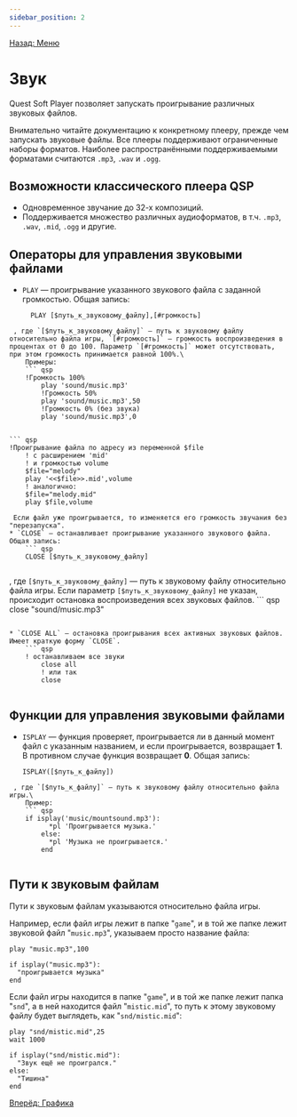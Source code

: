 ```yaml
---
sidebar_position: 2
---
```

[Назад: Меню](../menu.md)

# Звук

Quest Soft Player позволяет запускать проигрывание различных звуковых файлов.

Внимательно читайте документацию к конкретному плееру, прежде чем запускать звуковые файлы. Все плееры поддерживают ограниченные наборы форматов. Наиболее распространёнными поддерживаемыми форматами считаются `.mp3`, `.wav` и `.ogg`.

## Возможности классического плеера QSP

* Одновременное звучание до 32-х композиций.
* Поддерживается множество различных аудиоформатов, в т.ч. `.mp3`, `.wav`, `.mid`, `.ogg` и другие.

## Операторы для управления звуковыми файлами

* `PLAY` — проигрывание указанного звукового файла с заданной громкостью. Общая запись:
    ``` qsp
      PLAY [$путь_к_звуковому_файлу],[#громкость]
    
```
 , где `[$путь_к_звуковому_файлу]` — путь к звуковому файлу относительно файла игры, `[#громкость]` — громкость воспроизведения в процентах от 0 до 100. Параметр `[#громкость]` может отсутствовать, при этом громкость принимается равной 100%.\
    Примеры:
    ``` qsp
    !Громкость 100%
        play 'sound/music.mp3'
        !Громкость 50%
        play 'sound/music.mp3',50
        !Громкость 0% (без звука)
        play 'sound/music.mp3',0
    
```

    ``` qsp
    !Проигрывание файла по адресу из переменной $file
        ! с расширением 'mid'
        ! и громкостью volume
        $file="melody"
        play '<<$file>>.mid',volume
        ! аналогично:
        $file="melody.mid"
        play $file,volume
    
```
 Если файл уже проигрывается, то изменяется его громкость звучания без "перезапуска".
* `CLOSE` — останавливает проигрывание указанного звукового файла. Общая запись:
    ``` qsp
    CLOSE [$путь_к_звуковому_файлу]
    
```
 , где `[$путь_к_звуковому_файлу]` — путь к звуковому файлу относительно файла игры. Если параметр `[$путь_к_звуковому_файлу]` не указан, происходит остановка воспроизведения всех звуковых файлов.
    ``` qsp
    close "sound/music.mp3"
    
```

* `CLOSE ALL` — остановка проигрывания всех активных звуковых файлов. Имеет краткую форму `CLOSE`.
    ``` qsp
    ! останавливаем все звуки
        close all
        ! или так
        close
    
```


## Функции для управления звуковыми файлами

* `ISPLAY` — функция проверяет, проигрывается ли в данный момент файл с указанным названием, и если проигрывается, возвращает **1**. В противном случае функция возвращает **0**. Общая запись:
    ``` qsp
    ISPLAY([$путь_к_файлу])
    
```
 , где `[$путь_к_файлу]` — путь к звуковому файлу относительно файла игры.\
    Пример:
    ``` qsp
    if isplay('music/mountsound.mp3'):
          *pl 'Проигрывается музыка.'
        else:
          *pl 'Музыка не проигрывается.'
        end
    
```


## Пути к звуковым файлам

Пути к звуковым файлам указываются относительно файла игры.

Например, если файл игры лежит в папке "`game`", и в той же папке лежит звуковой файл "`music.mp3`", указываем просто название файла:

``` qsp
play "music.mp3",100

if isplay("music.mp3"):
  "проигрывается музыка"
end
```

Если файл игры находится в папке "`game`", и в той же папке лежит папка "`snd`", а в ней находится файл "`mistic.mid`", то путь к этому звуковому файлу будет выглядеть, как "`snd/mistic.mid`":

``` qsp
play "snd/mistic.mid",25
wait 1000

if isplay("snd/mistic.mid"):
  "Звук ещё не проигрался."
else:
  "Тишина"
end
```

[Вперёд: Графика](../graphics.md)
